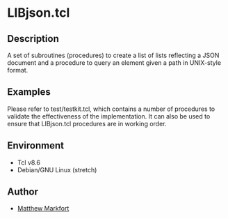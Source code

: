 # LIBjson.tcl

## Description

A set of subroutines (procedures) to create a list of lists reflecting
a JSON document and a procedure to query an element given a path
in UNIX-style format.

## Examples

Please refer to test/testkit.tcl, which contains a number of procedures
to validate the effectiveness of the implementation. It can also be used
to ensure that LIBjson.tcl procedures are in working order.

## Environment

* Tcl v8.6
* Debian/GNU Linux (stretch)

## Author

* [Matthew Markfort](mailto:matthew.markfort@gmail.com)
